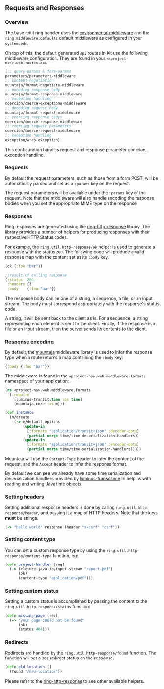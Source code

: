 ## Requests and Responses

### Overview

The base reitit ring handler uses the [environmental middleware](environment.md) and the `ring.middleware.defaults` default middleware as configured in your `system.edn`.

On top of this, the default generated `api` routes in Kit use the following middleware configuration. They are found in your `<<project-ns>>.web.routes.api`

```clojure
[;; query-params & form-params
parameters/parameters-middleware
;; content-negotiation
muuntaja/format-negotiate-middleware
;; encoding response body
muuntaja/format-response-middleware
;; exception handling
coercion/coerce-exceptions-middleware
;; decoding request body
muuntaja/format-request-middleware
;; coercing response bodys
coercion/coerce-response-middleware
;; coercing request parameters
coercion/coerce-request-middleware
;; exception handling
exception/wrap-exception]
```

This configuration handles request and response parameter coercion, exception handling.

### Requests

By default the request parameters, such as those from a form POST, will be automatically parsed
and set as a `:params` key on the request.

The request parameters will be available under the `:params` key
of the request. Note that the middleware will also handle encoding the response bodies when you set the appropriate MIME
type on the response.

### Responses

Ring responses are generated using the [ring-http-response](https://github.com/metosin/ring-http-response) library.
The library provides a number of helpers for producing responses with their respective HTTP Status codes.

For example, the `ring.util.http-response/ok` helper is used to generate a response with the status `200`. The following code will produce a valid response map with the content set as its `:body` key.

```clojure
(ok {:foo "bar"})

;;result of calling response
{:status  200
 :headers {}
 :body    {:foo "bar"}}
```

The response body can be one of a string, a sequence, a file, or an input stream. The body must correspond appropriately with the response's status code.

A string, it will be sent back to the client as is. For a sequence, a string representing each element is sent to the client. Finally, if the response is a file or an input stream, then the server sends its contents to the client.

### Response encoding

By default, the [muuntaja](https://github.com/metosin/muuntaja) middleware library is used to infer the response type when a route returns a map containing the `:body` key:

```clojure
{:body {:foo "bar"}}
```

The middleware is found in the `<project-ns>.web.middleware.formats` namespace of your application:

```clojure
(ns <project-ns>.web.middleware.formats
  (:require
    [luminus-transit.time :as time]
    [muuntaja.core :as m]))

(def instance
  (m/create
    (-> m/default-options
        (update-in
          [:formats "application/transit+json" :decoder-opts]
          (partial merge time/time-deserialization-handlers))
        (update-in
          [:formats "application/transit+json" :encoder-opts]
          (partial merge time/time-serialization-handlers)))))

```

Muuntaja will use the `Content-Type` header to infer the content of the request, and the
`Accept` header to infer the response format.

By default we can see we already have some time serialization and deserialization handlers provided by [luminus-transit.time](https://github.com/luminus-framework/luminus-transit) to help us with reading and writing Java time objects.

### Setting headers

Setting additional response headers is done by calling `ring.util.http-response/header`, and
passing it a map of HTTP headers. Note that the keys **must** be strings.

```clojure
(-> "hello world" response (header "x-csrf" "csrf"))
```

### Setting content type

You can set a custom response type by using the `ring.util.http-response/content-type` function, eg:

```clojure
(defn project-handler [req]
  (-> (clojure.java.io/input-stream "report.pdf")
      (ok)
      (content-type "application/pdf")))
```

### Setting custom status

Setting a custom status is accomplished by passing the content to the `ring.util.http-response/status` function:

```clojure
(defn missing-page [req]
  (-> "your page could not be found"
      (ok)
      (status 404)))
```

### Redirects

Redirects are handled by the `ring.util.http-response/found` function. The function will set a `302` redirect status on the response.

```clojure
(defn old-location []
  (found "/new-location"))
```

Please refer to the [ring-http-response](https://github.com/metosin/ring-http-response/blob/master/src/ring/util/http_response.clj) to see other available helpers.


